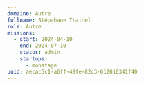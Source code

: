 ```yaml
---
domaine: Autre
fullname: Stépahane Trainel
role: Autre
missions:
  - start: 2024-04-10
    end: 2024-07-10
    status: admin
    startups:
      - monstage
uuid: aecac5c1-a6ff-48fe-82c3-612010341f40
---
```

